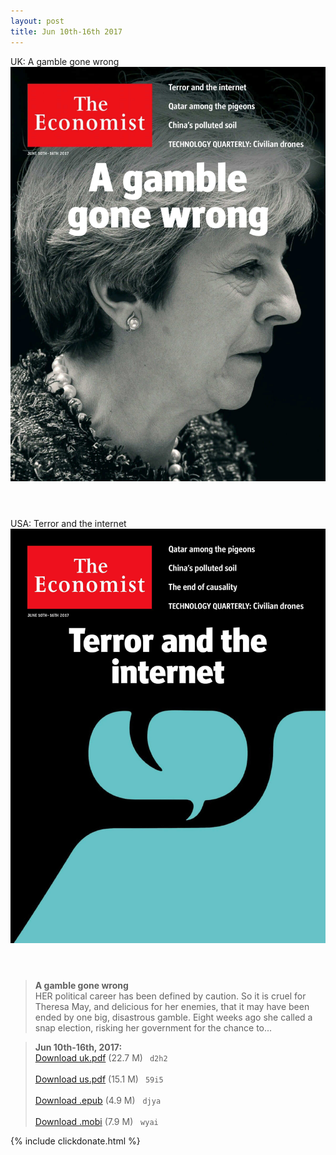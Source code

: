 ```yaml
---
layout: post
title: Jun 10th-16th 2017
---
```


<div class="message">
	UK: A gamble gone wrong
</div>

<header class="xmas">
<div class="cover upload">
<img src="/public/img/the-economist/img_uk_2017.06.10.jpg" />
</div>
</header>
<!--more-->
<div class="message">
	USA: Terror and the internet
</div>
<header class="xmas">
<div class="cover upload">
<img src="/public/img/the-economist/img_2017.06.10.jpg" />
</div>
</header>

> **A gamble gone wrong** <br/>
HER political career has been defined by caution. So it is cruel for Theresa May, and delicious for her enemies, that it may have been ended by one big, disastrous gamble. Eight weeks ago she called a snap election, risking her government for the chance to...

> **Jun 10th-16th, 2017:**<br/>
[Download uk.pdf](https://pan.baidu.com/s/1pKEPFqb) (22.7 M)&ensp;
`d2h2` <br/><br/>
[Download us.pdf](https://pan.baidu.com/s/1c2d8ppu) (15.1 M)&ensp;
`59i5` <br/><br/>
[Download .epub](https://pan.baidu.com/s/1miBhVpm) (4.9 M) &nbsp;
`djya` <br/><br/>
[Download .mobi](https://pan.baidu.com/s/1bpEidKN) (7.9 M) &nbsp;
`wyai`

{% include clickdonate.html %}
